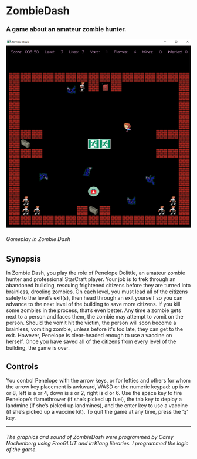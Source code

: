 # ZombieDash
### A game about an amateur zombie hunter.

![](ZombieDashScreenshot.png)
###### Gameplay in Zombie Dash

## Synopsis
In Zombie Dash, you play the role of Penelope Dolittle, an amateur zombie hunter and
professional StarCraft player. Your job is to trek through an abandoned building, rescuing
frightened citizens before they are turned into brainless, drooling zombies. On each level,
you must lead all of the citizens safely to the level’s exit(s), then head through an exit
yourself so you can advance to the next level of the building to save more citizens. If you
kill some zombies in the process, that’s even better. Any time a zombie gets next to a person 
and faces them, the zombie may attempt to vomit on the person. Should the vomit hit the victim, 
the person will soon become a brainless, vomiting zombie, unless before it's too late, 
they can get to the exit. However, Penelope is clear-headed enough to use a vaccine on herself.
Once you have saved all of the citizens from every level of the building, the game is over.

## Controls
You control Penelope with the arrow keys, or for lefties and others for whom the arrow
key placement is awkward, WASD or the numeric keypad: up is w or 8, left is a or 4,
down is s or 2, right is d or 6. Use the space key to fire Penelope’s flamethrower (if she’s
picked up fuel), the tab key to deploy a landmine (if she’s picked up landmines), and the
enter key to use a vaccine (if she’s picked up a vaccine kit). To quit the game at any time,
press the ‘q’ key.

___

###### The graphics and sound of ZombieDash were programmed by Carey Nachenberg using FreeGLUT and irrKlang libraries. I programmed the logic of the game.
